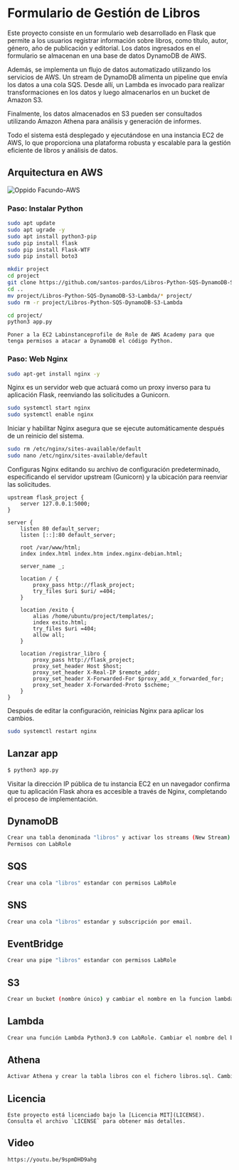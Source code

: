 # Formulario de Gestión de Libros

Este proyecto consiste en un formulario web desarrollado en Flask que permite a los usuarios registrar información sobre libros, como título, autor, género, año de publicación y editorial. Los datos ingresados en el formulario se almacenan en una base de datos DynamoDB de AWS.

Además, se implementa un flujo de datos automatizado utilizando los servicios de AWS. Un stream de DynamoDB alimenta un pipeline que envía los datos a una cola SQS. Desde allí, un Lambda es invocado para realizar transformaciones en los datos y luego almacenarlos en un bucket de Amazon S3.

Finalmente, los datos almacenados en S3 pueden ser consultados utilizando Amazon Athena para análisis y generación de informes.

Todo el sistema está desplegado y ejecutándose en una instancia EC2 de AWS, lo que proporciona una plataforma robusta y escalable para la gestión eficiente de libros y análisis de datos.

## Arquitectura en AWS

![Oppido Facundo-AWS](https://github.com/facuoppi/aws-event-project/assets/94979941/5d8dd275-d1d7-40d8-93df-7de378e856d6)

### Paso: Instalar Python

```bash
sudo apt update
sudo apt ugrade -y
sudo apt install python3-pip
sudo pip install flask
sudo pip install Flask-WTF
sudo pip install boto3

mkdir project
cd project
git clone https://github.com/santos-pardos/Libros-Python-SQS-DynamoDB-S3-Lambda.git
cd ..
mv project/Libros-Python-SQS-DynamoDB-S3-Lambda/* project/
sudo rm -r project/Libros-Python-SQS-DynamoDB-S3-Lambda

cd project/
python3 app.py
```
```
Poner a la EC2 Labinstanceprofile de Role de AWS Academy para que tenga permisos a atacar a DynamoDB el código Python.
```

### Paso: Web Nginx

```bash
sudo apt-get install nginx -y
```

Nginx es un servidor web que actuará como un proxy inverso para tu aplicación Flask, reenviando las solicitudes a Gunicorn.

```bash
sudo systemctl start nginx
sudo systemctl enable nginx
```

Iniciar y habilitar Nginx asegura que se ejecute automáticamente después de un reinicio del sistema.

```bash
sudo rm /etc/nginx/sites-available/default
sudo nano /etc/nginx/sites-available/default
```

Configuras Nginx editando su archivo de configuración predeterminado, especificando el servidor upstream (Gunicorn) y la ubicación para reenviar las solicitudes.

```nginx
upstream flask_project {
    server 127.0.0.1:5000;
}

server {
    listen 80 default_server;
    listen [::]:80 default_server;

    root /var/www/html;
    index index.html index.htm index.nginx-debian.html;

    server_name _;

    location / {
        proxy_pass http://flask_project;
        try_files $uri $uri/ =404;
    }

    location /exito {
        alias /home/ubuntu/project/templates/;
        index exito.html;
        try_files $uri =404;
        allow all;
    }

    location /registrar_libro {
        proxy_pass http://flask_project;
        proxy_set_header Host $host;
        proxy_set_header X-Real-IP $remote_addr;
        proxy_set_header X-Forwarded-For $proxy_add_x_forwarded_for;
        proxy_set_header X-Forwarded-Proto $scheme;
    }
}
```

Después de editar la configuración, reinicias Nginx para aplicar los cambios.

```bash
sudo systemctl restart nginx
```

## Lanzar app
```bash
$ python3 app.py
```

Visitar la dirección IP pública de tu instancia EC2 en un navegador confirma que tu aplicación Flask ahora es accesible a través de Nginx, completando el proceso de implementación.

## DynamoDB
```bash
Crear una tabla denominada "libros" y activar los streams (New Stream).
Permisos con LabRole
```
## SQS
```bash
Crear una cola "libros" estandar con permisos LabRole
```
## SNS
```bash
Crear una cola "libros" estandar y subscripción por email.
```
## EventBridge
```bash
Crear una pipe "libros" estandar con permisos LabRole
```
## S3
```bash
Crear un bucket (nombre único) y cambiar el nombre en la funcion lambda
```
## Lambda
```bash
Crear una función Lambda Python3.9 con LabRole. Cambiar el nombre del bucket en el código
```
## Athena
```bash
Activar Athena y crear la tabla libros con el fichero libros.sql. Cambiar el bucker donde están los ficheros .json
```

## Licencia
```
Este proyecto está licenciado bajo la [Licencia MIT](LICENSE). Consulta el archivo `LICENSE` para obtener más detalles.
```
## Video
```
https://youtu.be/9spmDHD9ahg
```
